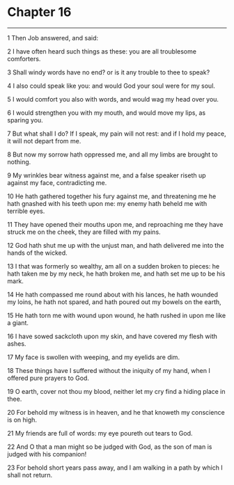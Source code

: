 # Chapter 16

***

1 Then Job answered, and said:

2 I have often heard such things as these: you are all troublesome comforters.

3 Shall windy words have no end? or is it any trouble to thee to speak?

4 I also could speak like you: and would God your soul were for my soul.

5 I would comfort you also with words, and would wag my head over you.

6 I would strengthen you with my mouth, and would move my lips, as sparing you.

7 But what shall I do? If I speak, my pain will not rest: and if I hold my peace, it will not depart from me.

8 But now my sorrow hath oppressed me, and all my limbs are brought to nothing.

9 My wrinkles bear witness against me, and a false speaker riseth up against my face, contradicting me.

10 He hath gathered together his fury against me, and threatening me he hath gnashed with his teeth upon me: my enemy hath beheld me with terrible eyes.

11 They have opened their mouths upon me, and reproaching me they have struck me on the cheek, they are filled with my pains.

12 God hath shut me up with the unjust man, and hath delivered me into the hands of the wicked.

13 I that was formerly so wealthy, am all on a sudden broken to pieces: he hath taken me by my neck, he hath broken me, and hath set me up to be his mark.

14 He hath compassed me round about with his lances, he hath wounded my loins, he hath not spared, and hath poured out my bowels on the earth,

15 He hath torn me with wound upon wound, he hath rushed in upon me like a giant.

16 I have sowed sackcloth upon my skin, and have covered my flesh with ashes.

17 My face is swollen with weeping, and my eyelids are dim.

18 These things have I suffered without the iniquity of my hand, when I offered pure prayers to God.

19 O earth, cover not thou my blood, neither let my cry find a hiding place in thee.

20 For behold my witness is in heaven, and he that knoweth my conscience is on high.

21 My friends are full of words: my eye poureth out tears to God.

22 And O that a man might so be judged with God, as the son of man is judged with his companion!

23 For behold short years pass away, and I am walking in a path by which I shall not return.

